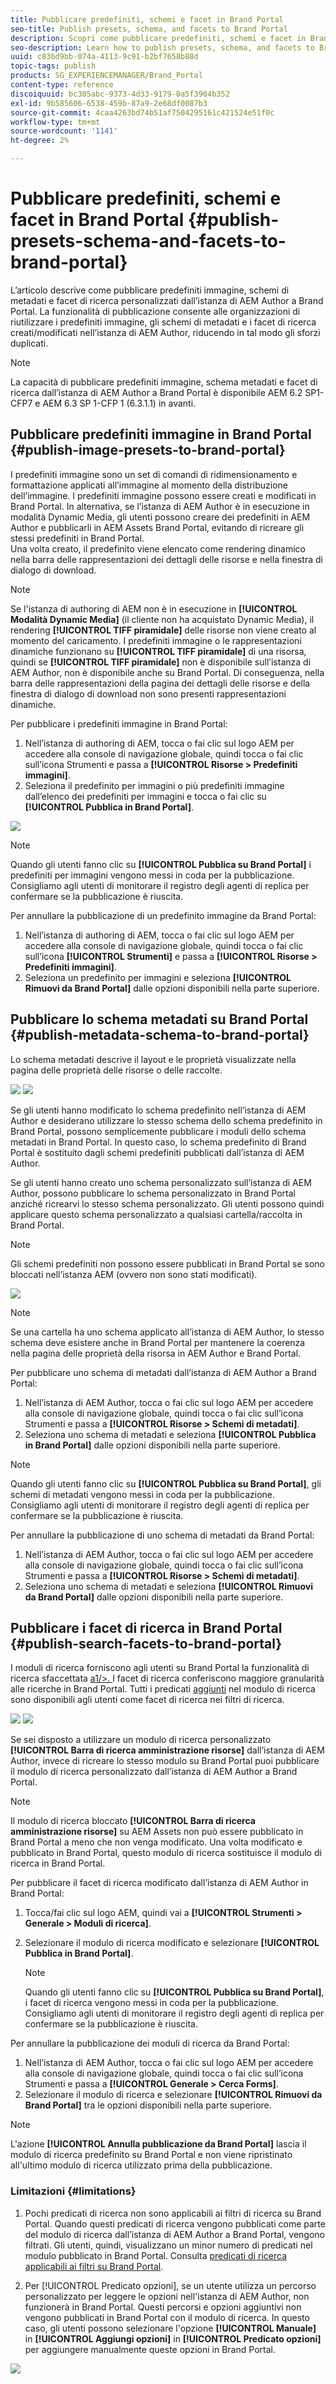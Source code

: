 ```yaml
---
title: Pubblicare predefiniti, schemi e facet in Brand Portal
seo-title: Publish presets, schema, and facets to Brand Portal
description: Scopri come pubblicare predefiniti, schemi e facet in Brand Portal.
seo-description: Learn how to publish presets, schema, and facets to Brand Portal.
uuid: c836d9bb-074a-4113-9c91-b2bf7658b88d
topic-tags: publish
products: SG_EXPERIENCEMANAGER/Brand_Portal
content-type: reference
discoiquuid: bc305abc-9373-4d33-9179-0a5f3904b352
exl-id: 9b585606-6538-459b-87a9-2e68df0087b3
source-git-commit: 4caa4263bd74b51af7504295161c421524e51f0c
workflow-type: tm+mt
source-wordcount: '1141'
ht-degree: 2%

---
```


# Pubblicare predefiniti, schemi e facet in Brand Portal {#publish-presets-schema-and-facets-to-brand-portal}

L’articolo descrive come pubblicare predefiniti immagine, schemi di metadati e facet di ricerca personalizzati dall’istanza di AEM Author a Brand Portal. La funzionalità di pubblicazione consente alle organizzazioni di riutilizzare i predefiniti immagine, gli schemi di metadati e i facet di ricerca creati/modificati nell’istanza di AEM Author, riducendo in tal modo gli sforzi duplicati.

>[!NOTE]
>
>La capacità di pubblicare predefiniti immagine, schema metadati e facet di ricerca dall’istanza di AEM Author a Brand Portal è disponibile AEM 6.2 SP1-CFP7 e AEM 6.3 SP 1-CFP 1 (6.3.1.1) in avanti.

## Pubblicare predefiniti immagine in Brand Portal {#publish-image-presets-to-brand-portal}

I predefiniti immagine sono un set di comandi di ridimensionamento e formattazione applicati all’immagine al momento della distribuzione dell’immagine. I predefiniti immagine possono essere creati e modificati in Brand Portal. In alternativa, se l’istanza di AEM Author è in esecuzione in modalità Dynamic Media, gli utenti possono creare dei predefiniti in AEM Author e pubblicarli in AEM Assets Brand Portal, evitando di ricreare gli stessi predefiniti in Brand Portal.\
Una volta creato, il predefinito viene elencato come rendering dinamico nella barra delle rappresentazioni dei dettagli delle risorse e nella finestra di dialogo di download.

>[!NOTE]
>
>Se l&#39;istanza di authoring di AEM non è in esecuzione in **[!UICONTROL Modalità Dynamic Media]** (il cliente non ha acquistato Dynamic Media), il rendering **[!UICONTROL TIFF piramidale]** delle risorse non viene creato al momento del caricamento. I predefiniti immagine o le rappresentazioni dinamiche funzionano su **[!UICONTROL TIFF piramidale]** di una risorsa, quindi se **[!UICONTROL TIFF piramidale]** non è disponibile sull’istanza di AEM Author, non è disponibile anche su Brand Portal. Di conseguenza, nella barra delle rappresentazioni della pagina dei dettagli delle risorse e della finestra di dialogo di download non sono presenti rappresentazioni dinamiche.

Per pubblicare i predefiniti immagine in Brand Portal:

1. Nell’istanza di authoring di AEM, tocca o fai clic sul logo AEM per accedere alla console di navigazione globale, quindi tocca o fai clic sull’icona Strumenti e passa a **[!UICONTROL Risorse > Predefiniti immagini]**.
1. Seleziona il predefinito per immagini o più predefiniti immagine dall’elenco dei predefiniti per immagini e tocca o fai clic su **[!UICONTROL Pubblica in Brand Portal]**.

![](assets/publishpreset.png)

>[!NOTE]
>
>Quando gli utenti fanno clic su **[!UICONTROL Pubblica su Brand Portal]** i predefiniti per immagini vengono messi in coda per la pubblicazione. Consigliamo agli utenti di monitorare il registro degli agenti di replica per confermare se la pubblicazione è riuscita.

Per annullare la pubblicazione di un predefinito immagine da Brand Portal:

1. Nell’istanza di authoring di AEM, tocca o fai clic sul logo AEM per accedere alla console di navigazione globale, quindi tocca o fai clic sull’icona **[!UICONTROL Strumenti]** e passa a **[!UICONTROL Risorse > Predefiniti immagini]**.
1. Seleziona un predefinito per immagini e seleziona **[!UICONTROL Rimuovi da Brand Portal]** dalle opzioni disponibili nella parte superiore.

## Pubblicare lo schema metadati su Brand Portal  {#publish-metadata-schema-to-brand-portal}

Lo schema metadati descrive il layout e le proprietà visualizzate nella pagina delle proprietà delle risorse o delle raccolte.

![](assets/metadata-schema-editor.png) ![](assets/asset-properties-1.png)

Se gli utenti hanno modificato lo schema predefinito nell’istanza di AEM Author e desiderano utilizzare lo stesso schema dello schema predefinito in Brand Portal, possono semplicemente pubblicare i moduli dello schema metadati in Brand Portal. In questo caso, lo schema predefinito di Brand Portal è sostituito dagli schemi predefiniti pubblicati dall’istanza di AEM Author.

Se gli utenti hanno creato uno schema personalizzato sull’istanza di AEM Author, possono pubblicare lo schema personalizzato in Brand Portal anziché ricrearvi lo stesso schema personalizzato. Gli utenti possono quindi applicare questo schema personalizzato a qualsiasi cartella/raccolta in Brand Portal.

>[!NOTE]
>
>Gli schemi predefiniti non possono essere pubblicati in Brand Portal se sono bloccati nell’istanza AEM (ovvero non sono stati modificati).

![](assets/default-schema-form.png)

>[!NOTE]
>
>Se una cartella ha uno schema applicato all’istanza di AEM Author, lo stesso schema deve esistere anche in Brand Portal per mantenere la coerenza nella pagina delle proprietà della risorsa in AEM Author e Brand Portal.

Per pubblicare uno schema di metadati dall’istanza di AEM Author a Brand Portal:

1. Nell’istanza di AEM Author, tocca o fai clic sul logo AEM per accedere alla console di navigazione globale, quindi tocca o fai clic sull’icona Strumenti e passa a **[!UICONTROL Risorse > Schemi di metadati]**.
1. Seleziona uno schema di metadati e seleziona **[!UICONTROL Pubblica in Brand Portal]** dalle opzioni disponibili nella parte superiore.

>[!NOTE]
>
>Quando gli utenti fanno clic su **[!UICONTROL Pubblica su Brand Portal]**, gli schemi di metadati vengono messi in coda per la pubblicazione. Consigliamo agli utenti di monitorare il registro degli agenti di replica per confermare se la pubblicazione è riuscita.

Per annullare la pubblicazione di uno schema di metadati da Brand Portal:

1. Nell’istanza di AEM Author, tocca o fai clic sul logo AEM per accedere alla console di navigazione globale, quindi tocca o fai clic sull’icona Strumenti e passa a **[!UICONTROL Risorse > Schemi di metadati]**.
1. Seleziona uno schema di metadati e seleziona **[!UICONTROL Rimuovi da Brand Portal]** dalle opzioni disponibili nella parte superiore.

## Pubblicare i facet di ricerca in Brand Portal {#publish-search-facets-to-brand-portal}

I moduli di ricerca forniscono agli utenti su Brand Portal la funzionalità di ricerca sfaccettata [a1/>. ](../using/brand-portal-search-facets.md) I facet di ricerca conferiscono maggiore granularità alle ricerche in Brand Portal. Tutti i predicati [aggiunti](https://experienceleague.adobe.com/docs/experience-manager-65/assets/administer/search-facets.html) nel modulo di ricerca sono disponibili agli utenti come facet di ricerca nei filtri di ricerca.

![](assets/property-predicate-removed.png)
![](assets/search-form.png)

Se sei disposto a utilizzare un modulo di ricerca personalizzato **[!UICONTROL Barra di ricerca amministrazione risorse]** dall’istanza di AEM Author, invece di ricreare lo stesso modulo su Brand Portal puoi pubblicare il modulo di ricerca personalizzato dall’istanza di AEM Author a Brand Portal.

>[!NOTE]
>
>Il modulo di ricerca bloccato **[!UICONTROL Barra di ricerca amministrazione risorse]** su AEM Assets non può essere pubblicato in Brand Portal a meno che non venga modificato. Una volta modificato e pubblicato in Brand Portal, questo modulo di ricerca sostituisce il modulo di ricerca in Brand Portal.

Per pubblicare il facet di ricerca modificato dall’istanza di AEM Author in Brand Portal:

1. Tocca/fai clic sul logo AEM, quindi vai a **[!UICONTROL Strumenti > Generale > Moduli di ricerca]**.
1. Selezionare il modulo di ricerca modificato e selezionare **[!UICONTROL Pubblica in Brand Portal]**.

   >[!NOTE]
   >
   >Quando gli utenti fanno clic su **[!UICONTROL Pubblica su Brand Portal]**, i facet di ricerca vengono messi in coda per la pubblicazione. Consigliamo agli utenti di monitorare il registro degli agenti di replica per confermare se la pubblicazione è riuscita.

Per annullare la pubblicazione dei moduli di ricerca da Brand Portal:

1. Nell’istanza di AEM Author, tocca o fai clic sul logo AEM per accedere alla console di navigazione globale, quindi tocca o fai clic sull’icona Strumenti e passa a **[!UICONTROL Generale > Cerca Forms]**.
1. Selezionare il modulo di ricerca e selezionare **[!UICONTROL Rimuovi da Brand Portal]** tra le opzioni disponibili nella parte superiore.

>[!NOTE]
>
>L&#39;azione **[!UICONTROL Annulla pubblicazione da Brand Portal]** lascia il modulo di ricerca predefinito su Brand Portal e non viene ripristinato all&#39;ultimo modulo di ricerca utilizzato prima della pubblicazione.

### Limitazioni  {#limitations}

1. Pochi predicati di ricerca non sono applicabili ai filtri di ricerca su Brand Portal. Quando questi predicati di ricerca vengono pubblicati come parte del modulo di ricerca dall’istanza di AEM Author a Brand Portal, vengono filtrati. Gli utenti, quindi, visualizzano un minor numero di predicati nel modulo pubblicato in Brand Portal. Consulta [predicati di ricerca applicabili ai filtri su Brand Portal](../using/brand-portal-search-facets.md#list-of-search-predicates).

1. Per [!UICONTROL Predicato opzioni], se un utente utilizza un percorso personalizzato per leggere le opzioni nell&#39;istanza di AEM Author, non funzionerà in Brand Portal. Questi percorsi e opzioni aggiuntivi non vengono pubblicati in Brand Portal con il modulo di ricerca. In questo caso, gli utenti possono selezionare l&#39;opzione **[!UICONTROL Manuale]** in **[!UICONTROL Aggiungi opzioni]** in **[!UICONTROL Predicato opzioni]** per aggiungere manualmente queste opzioni in Brand Portal.

![](assets/options-predicate-manual.png)
